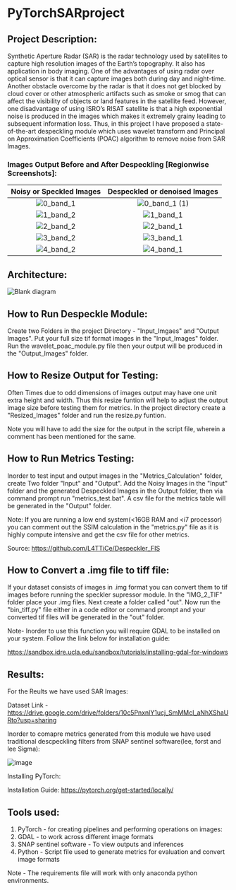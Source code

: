# PyTorchSARproject
## Project Description:
Synthetic Aperture Radar (SAR) is the radar technology used by satellites to capture high resolution images of the Earth’s topography. It also has application in body imaging. One of the advantages of using radar over optical sensor is that it can capture images both during day and night-time. Another obstacle overcome by the radar is that it does not get blocked by cloud cover or other atmospheric artifacts such as smoke or smog that can affect the visibility of objects or land features in the satellite feed. However, one disadvantage of using ISRO’s RISAT satellite is that a high exponential noise is produced in the images which makes it extremely grainy leading to subsequent information loss. Thus, in this project I have proposed a state-of-the-art despeckling module which uses wavelet transform and Principal on Approximation Coefficients (POAC) algorithm to remove noise from SAR Images.


### Images Output Before and After Despeckling [Regionwise Screenshots]:
Noisy or Speckled Images   |  Despeckled or denoised Images
:-------------------------:|:-------------------------:
 ![0_band_1](https://user-images.githubusercontent.com/32778343/136120723-837a05b0-40c4-413d-bbf8-4804ebf6c932.jpg)|![0_band_1 (1)](https://user-images.githubusercontent.com/32778343/136120743-5b7da4a6-554a-4414-bc8e-dc06eff63169.jpg)
  ![1_band_2](https://user-images.githubusercontent.com/32778343/136120749-fb22f616-8dfa-4bb3-b1ac-d67fdbabfe92.jpg)|![1_band_1](https://user-images.githubusercontent.com/32778343/136120768-5cfd0ff0-e720-4258-9a9f-35294f498198.jpg)
![2_band_2](https://user-images.githubusercontent.com/32778343/136120794-25dc2213-e411-4b57-ad6a-a6bf43c3a12f.jpg)|![2_band_1](https://user-images.githubusercontent.com/32778343/136120803-346f67fe-896d-4186-a335-4b3fd51a8ad2.jpg)
![3_band_2](https://user-images.githubusercontent.com/32778343/136120828-3917e69e-78ad-4217-a16c-e97ad5d6909f.jpg)|![3_band_1](https://user-images.githubusercontent.com/32778343/136120841-a68f1c8c-d3ec-42d8-b267-520eb9298bc2.jpg)
![4_band_2](https://user-images.githubusercontent.com/32778343/136120857-de96546f-49ce-4a0f-9113-3a315368f74f.jpg)|![4_band_1](https://user-images.githubusercontent.com/32778343/136120868-2608c2f8-17a2-4fb6-9387-b5114aa9be65.jpg)

## Architecture:
![Blank diagram](https://user-images.githubusercontent.com/32778343/118477648-8c95be80-b72c-11eb-867d-748c040c010c.jpeg)
## How to Run Despeckle Module:
Create two Folders in the project Directory - "Input_Imgaes" and "Output Images". Put your full size tif format images in the "Input_Images" folder. Run the wavelet_poac_module.py file then your output will be produced in the "Output_Images" folder.
## How to Resize Output for Testing:
Often Times due to odd dimensions of images output may have one unit extra height and width. Thus this resize funtion will help to adjust the output image size before testing them for metrics. In the project directory create a "Resized_Images" folder and run the resize.py funtion. 

Note you will have to add the size for the output in the script file, wherein a comment has been mentioned for the same.
## How to Run Metrics Testing:
Inorder to test input and output images in the "Metrics_Calculation" folder, create Two folder "Input" and "Output". Add the Noisy Images in the "Input" folder and the generated Despeckled Images in the Output folder, then via command prompt run "metrics_test.bat". A csv file for the metrics table will be generated in the "Output" folder.

Note: If you are running a low end system(<16GB RAM and <i7 processor) you can comment out the SSIM calculation in the "metrics.py" file as it is highly compute intensive and get the csv file for other metrics.

Source: https://github.com/L4TTiCe/Despeckler_FIS
## How to Convert a .img file to tiff file:
If your dataset consists of images in .img format you can convert them to tif images before running the speckler supressor module. In the "IMG_2_TIF" folder place your .img files. Next create a folder called "out". Now run the "bin_tiff.py" file either in a code editor or command prompt and your converted tif files will be generated in the "out" folder.

Note- Inorder to use this function you will require GDAL to be installed on your system. Follow the link below for installation guide:

https://sandbox.idre.ucla.edu/sandbox/tutorials/installing-gdal-for-windows
## Results:

For the Reults we have used SAR Images:

Dataset Link - https://drive.google.com/drive/folders/10c5PnxnlY1ucj_SmMMcI_aNhXShaURto?usp=sharing

Inorder to comapre metrics generated from this module we have used traditional descpeckling filters from SNAP sentinel software(lee, forst and lee Sigma):

![image](https://user-images.githubusercontent.com/32778343/118484113-7b50b000-b734-11eb-938a-a8740618383e.png)

Installing PyTorch:

Installation Guide: https://pytorch.org/get-started/locally/
## Tools used:

1. PyTorch - for creating pipelines and performing operations on images:
2. GDAL - to work across different image formats
3. SNAP sentinel software - To view outputs and inferences
4. Python - Script file used to generate metrics for evaluation and convert image formats

Note - The requirements file will work with only anaconda python environments.
